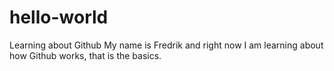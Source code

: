 # hello-world
Learning about Github
My name is Fredrik and right now I am learning about how Github works, that is the basics.
